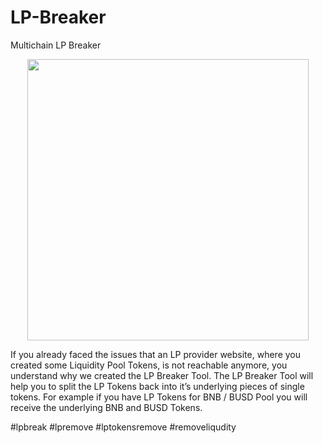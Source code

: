 # LP-Breaker

Multichain LP Breaker

<p align="center">
  <img src="https://raw.githubusercontent.com/trurstspijee/LP-Breaker/main/lpbreaker.jpg" width="auto" height="450"/>
</p>

If you already faced the issues that an LP provider website, where you created some Liquidity Pool Tokens, is not reachable anymore, you understand why we created the LP Breaker Tool. The LP Breaker Tool will help you to split the LP Tokens back into it’s underlying pieces of single tokens. For example if you have LP Tokens for BNB / BUSD Pool you will receive the underlying BNB and BUSD Tokens.


#lpbreak #lpremove #lptokensremove #removeliqudity

